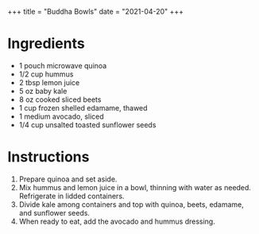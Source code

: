 +++
title = "Buddha Bowls"
date = "2021-04-20"
+++

# Ingredients

- 1 pouch microwave quinoa
- 1/2 cup hummus
- 2 tbsp lemon juice
- 5 oz baby kale
- 8 oz cooked sliced beets
- 1 cup frozen shelled edamame, thawed
- 1 medium avocado, sliced
- 1/4 cup unsalted toasted sunflower seeds

# Instructions

1. Prepare quinoa and set aside.
2. Mix hummus and lemon juice in a bowl, thinning with water as needed. Refrigerate in lidded containers.
3. Divide kale among containers and top with quinoa, beets, edamame, and sunflower seeds.
4. When ready to eat, add the avocado and hummus dressing.
